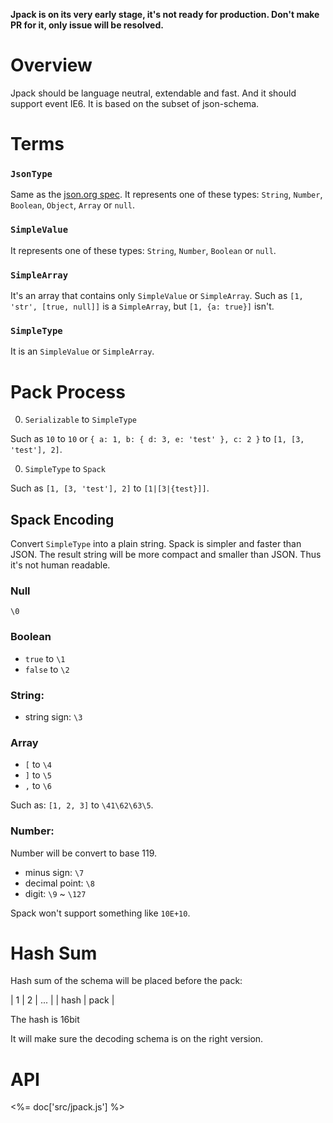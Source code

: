 **Jpack is on its very early stage, it's not ready for production. Don't make PR for it, only issue will be resolved.**

# Overview

Jpack should be language neutral, extendable and fast.
And it should support event IE6.
It is based on the subset of json-schema.


# Terms

### `JsonType`

Same as the [json.org spec][].
It represents one of these types: `String`, `Number`, `Boolean`, `Object`, `Array` or `null`.

### `SimpleValue`

It represents one of these types: `String`, `Number`, `Boolean` or `null`.

### `SimpleArray`

It's an array that contains only `SimpleValue` or `SimpleArray`.
Such as `[1, 'str', [true, null]]` is a `SimpleArray`, but `[1, {a: true}]` isn't.

### `SimpleType`

It is an `SimpleValue` or `SimpleArray`.


# Pack Process

0. `Serializable` to `SimpleType`

  Such as `10` to `10` or `{ a: 1, b: { d: 3, e: 'test' }, c: 2 }` to `[1, [3, 'test'], 2]`.

0. `SimpleType` to `Spack`

  Such as `[1, [3, 'test'], 2]` to `[1|[3|{test}]]`.

## Spack Encoding

Convert `SimpleType` into a plain string. Spack is simpler and faster than JSON.
The result string will be more compact and smaller than JSON. Thus it's not human
readable.

### Null

`\0`

### Boolean

- `true` to `\1`
- `false` to `\2`

### String:

- string sign: `\3`

### Array

- `[` to `\4`
- `]` to `\5`
- `,` to `\6`

Such as: `[1, 2, 3]` to `\41\62\63\5`.

### Number:

Number will be convert to base 119.

- minus sign: `\7`
- decimal point: `\8`
- digit: `\9` ~ `\127`

Spack won't support something like `10E+10`.

# Hash Sum

Hash sum of the schema will be placed before the pack:

|  1 | 2 |  ...  |
|  hash  |  pack |

The hash is 16bit

It will make sure the decoding schema is on the right version.


# API

<%= doc['src/jpack.js'] %>

[json.org spec]: http://www.json.org/